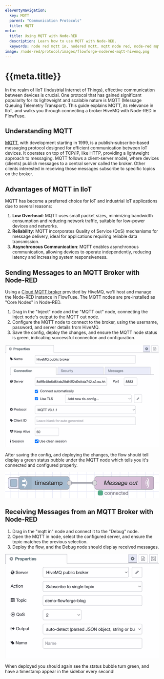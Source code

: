 ```yaml
---
eleventyNavigation:
  key: MQTT
  parent: "Communication Protocols"
  title: MQTT
meta:
  title: Using MQTT with Node-RED
  description: Learn how to use MQTT with Node-RED.
  keywords: node red mqtt in, nodered mqtt, mqtt node red, node-red mqtt, node-red mqtt broker, node red mqtt dynamic subscription, mqtt broker node red, nodered mqtt broker, node red mqtt out, mqtt in node red
image: /node-red/protocol/images/flowforge-nodered-mqtt-hivemq.png
---
```


# {{meta.title}}

In the realm of IIoT (Industrial Internet of Things), effective communication between devices is crucial. One protocol that has gained significant popularity for its lightweight and scalable nature is MQTT (Message Queuing Telemetry Transport). This guide explains MQTT, its relevance in IIoT, and walks you through connecting a broker HiveMQ with Node-RED in FlowFuse.

## Understanding MQTT

[MQTT](https://en.wikipedia.org/wiki/MQTT), with development starting in 1999, is a publish-subscribe-based messaging protocol designed for efficient communication between IoT devices. It operates on top of TCP/IP, like HTTP, providing a lightweight approach to messaging. MQTT follows a client-server model, where devices (clients) publish messages to a central server called the broker. Other clients interested in receiving those messages subscribe to specific topics on the broker.

## Advantages of MQTT in IIoT

MQTT has become a preferred choice for IoT and industrial IoT applications due to several reasons:
1. **Low Overhead**: MQTT uses small packet sizes, minimizing bandwidth consumption and reducing network traffic, suitable for low-power devices and networks.
2. **Reliability**: MQTT incorporates Quality of Service (QoS) mechanisms for message delivery, ideal for applications requiring reliable data transmission.
3. **Asynchronous Communication**: MQTT enables asynchronous communication, allowing devices to operate independently, reducing latency and increasing system responsiveness.

## Sending Messages to an MQTT Broker with Node-RED

Using a [Cloud MQTT broker](https://www.hivemq.com/mqtt-cloud-broker/) provided by HiveMQ, we'll host and manage the Node-RED instance in FlowFuse. The MQTT nodes are pre-installed as "Core Nodes" in Node-RED.

1. Drag in the "Inject" node and the "MQTT out" node, connecting the Inject node's output to the MQTT out node.
2. Configure the MQTT node to connect to the broker, using the username, password, and server details from HiveMQ.
3. Save the config, deploy the changes, and ensure the MQTT node status is green, indicating successful connection and configuration.

![Configure the MQTT broker in Node-RED](./images/node-red-config-mqtt-server.png "Configuring a MQTT broker in Node-RED")

After saving the config, and deploying the changes, the flow should tell display a green
status bubble under the MQTT node which tells you it's connected and configured properly.

![Connected MQTT node in Node-RED"](./images/connected-mqtt-node.png "Connected MQTT node in Node-RED")

## Receiving Messages from an MQTT Broker with Node-RED

1. Drag in the "mqtt in" node and connect it to the "Debug" node.
2. Open the MQTT in node, select the configured server, and ensure the topic matches the previous selection.
3. Deploy the flow, and the Debug node should display received messages.

![Receiving MQTT messages in Node-RED](./images/mqtt-in-config-node-red.png "Receiving MQTT messages in Node-RED")

When deployed you should again see the status bubble turn green, and have a
timestamp appear in the sidebar every second!
